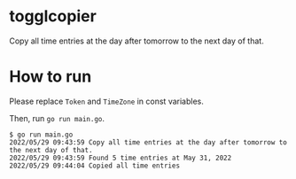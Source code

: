 # togglcopier
Copy all time entries at the day after tomorrow to the next day of that.

# How to run

Please replace `Token` and `TimeZone` in const variables.

Then, run `go run main.go`.

```
$ go run main.go
2022/05/29 09:43:59 Copy all time entries at the day after tomorrow to the next day of that.
2022/05/29 09:43:59 Found 5 time entries at May 31, 2022
2022/05/29 09:44:04 Copied all time entries
```
